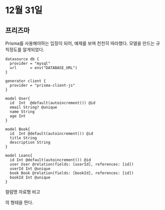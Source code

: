 # 12월 31일

## 프리즈마

Prisma를 사용해야하는 입장이 되어, 예제를 보며 천천히 따라했다.
모델을 만드는 규칙정도를 알게되었다.

```prisma
datasource db {
  provider = "mysql"
  url      = env("DATABASE_URL")
}

generator client {
  provider = "prisma-client-js"
}

model User{
  id  Int  @default(autoincrement()) @id
  email String? @unique
  name String
  age Int
}

model Book{
  id  Int @default(autoincrement()) @id
  title String
  description String
}

model Loans{
  id Int @default(autoincrement()) @id
  user User @relation(fields: [userId], references: [id])
  userId Int @unique
  book Book @relation(fields: [bookId], references: [id])
  bookId Int @unique
}
```

컬럼명    자료형    비고

의 형태을 띈다.
